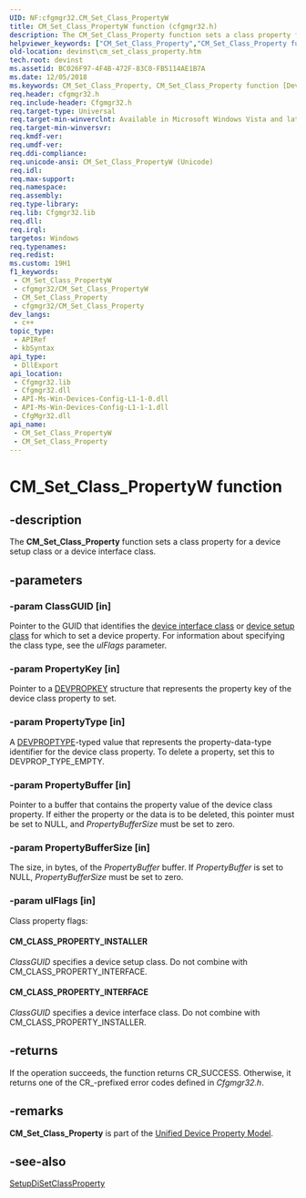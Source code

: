 ```yaml
---
UID: NF:cfgmgr32.CM_Set_Class_PropertyW
title: CM_Set_Class_PropertyW function (cfgmgr32.h)
description: The CM_Set_Class_Property function sets a class property for a device setup class or a device interface class.
helpviewer_keywords: ["CM_Set_Class_Property","CM_Set_Class_Property function [Device and Driver Installation]","CM_Set_Class_PropertyW","cfgmgr32/CM_Set_Class_Property","cfgmgr32/CM_Set_Class_PropertyW","devinst.cm_set_class_property"]
old-location: devinst\cm_set_class_property.htm
tech.root: devinst
ms.assetid: BC026F97-4F4B-472F-83C0-FB5114AE1B7A
ms.date: 12/05/2018
ms.keywords: CM_Set_Class_Property, CM_Set_Class_Property function [Device and Driver Installation], CM_Set_Class_PropertyW, cfgmgr32/CM_Set_Class_Property, cfgmgr32/CM_Set_Class_PropertyW, devinst.cm_set_class_property
req.header: cfgmgr32.h
req.include-header: Cfgmgr32.h
req.target-type: Universal
req.target-min-winverclnt: Available in Microsoft Windows Vista and later versions of Windows.
req.target-min-winversvr: 
req.kmdf-ver: 
req.umdf-ver: 
req.ddi-compliance: 
req.unicode-ansi: CM_Set_Class_PropertyW (Unicode)
req.idl: 
req.max-support: 
req.namespace: 
req.assembly: 
req.type-library: 
req.lib: Cfgmgr32.lib
req.dll: 
req.irql: 
targetos: Windows
req.typenames: 
req.redist: 
ms.custom: 19H1
f1_keywords:
 - CM_Set_Class_PropertyW
 - cfgmgr32/CM_Set_Class_PropertyW
 - CM_Set_Class_Property
 - cfgmgr32/CM_Set_Class_Property
dev_langs:
 - c++
topic_type:
 - APIRef
 - kbSyntax
api_type:
 - DllExport
api_location:
 - Cfgmgr32.lib
 - Cfgmgr32.dll
 - API-Ms-Win-Devices-Config-L1-1-0.dll
 - API-Ms-Win-Devices-Config-L1-1-1.dll
 - CfgMgr32.dll
api_name:
 - CM_Set_Class_PropertyW
 - CM_Set_Class_Property
---
```


# CM_Set_Class_PropertyW function


## -description

The <b>CM_Set_Class_Property</b> function sets a class property for a device setup class or a device interface class.

## -parameters

### -param ClassGUID [in]

Pointer to the GUID that identifies the <a href="https://msdn.microsoft.com/C989D2D3-E8DE-4D64-86EE-3D3B3906390D">device interface class</a> or <a href="/windows/desktop/api/setupapi/ns-setupapi-sp_devinfo_data">device setup class</a> for which to set a device property. For information about specifying the class type, see the <i>ulFlags</i> parameter.

### -param PropertyKey [in]

Pointer to a <a href="/windows-hardware/drivers/install/devpropkey">DEVPROPKEY</a> structure that represents the property key of the device class property to set.

### -param PropertyType [in]

A <a href="/previous-versions/ff543546(v=vs.85)">DEVPROPTYPE</a>-typed value that represents the property-data-type identifier for the device class property. To delete a property, set this to DEVPROP_TYPE_EMPTY.

### -param PropertyBuffer [in]

Pointer to a buffer that contains the property value of the device class property. If either the property or the data is to be deleted, this pointer must be set to NULL, and <i>PropertyBufferSize</i> must be set to zero.

### -param PropertyBufferSize [in]

The size, in bytes, of the <i>PropertyBuffer</i> buffer. If <i>PropertyBuffer</i> is set to NULL, <i>PropertyBufferSize</i> must be set to zero.

### -param ulFlags [in]

Class property flags:





#### CM_CLASS_PROPERTY_INSTALLER

<i>ClassGUID</i> specifies a device setup class. Do not combine with CM_CLASS_PROPERTY_INTERFACE.



#### CM_CLASS_PROPERTY_INTERFACE

<i>ClassGUID</i> specifies a device interface class. Do not combine with CM_CLASS_PROPERTY_INSTALLER.

## -returns

If the operation succeeds, the function returns CR_SUCCESS. Otherwise, it returns one of the CR_-prefixed error codes defined in <i>Cfgmgr32.h</i>.

## -remarks

<b>CM_Set_Class_Property</b> is part of the <a href="/windows-hardware/drivers/install/unified-device-property-model--windows-vista-and-later-">Unified Device Property Model</a>.

## -see-also

<a href="/windows/desktop/api/setupapi/nf-setupapi-setupdisetclasspropertyw">SetupDiSetClassProperty</a>

